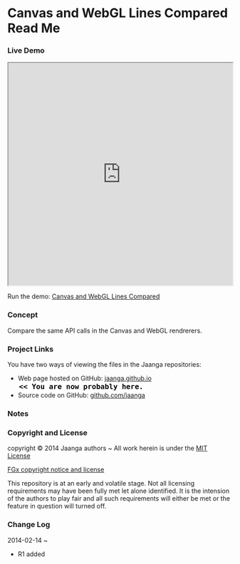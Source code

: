 Canvas and WebGL Lines Compared Read Me
=======================================

### Live Demo
<iframe src="http://jaanga.github.io/blode/canvas-webgl-lines-compared/r1/canvas-webgl-lines-compared.html" width=100% height=500px class='overview' >
There is an `iframe` here. It is not visible when viewed on github.com/jaanga. To view, please go to jaanga.github.io. See 'Project Links' just below.
</iframe>

Run the demo: [ Canvas and WebGL Lines Compared]( http://jaanga.github.io/blode/canvas-webgl-lines-compared/r1/canvas-webgl-lines-compared.html )

### Concept
Compare the same API calls in the Canvas and WebGL rendrerers.

### Project Links

You have two ways of viewing the files in the Jaanga repositories:  

* Web page hosted on GitHub: [jaanga.github.io]( http://jaanga.github.io/blode/canvas-webgl-lines-compared/ "view the files as apps." )  <input value="<< You are now probably here." size=28 style="font:bold 12pt monospace;border-width:0;" >  
* Source code on GitHub: [github.com/jaanga]( https://github.com/jaanga/blode/tree/gh-pages/canvas-webgl-lines-compared "View the files as source code." )  <scan style=display:none ><< You are now probably here.</scan>

### Notes


### Copyright and License
copyright &copy; 2014 Jaanga authors ~ All work herein is under the [MIT License](http://jaanga.github.io/libs/jaanga-copyright-and-mit-license.md)

[FGx copyright notice and license]( https://github.com/fgx/fgx.github.io/blob/master/fgx-copyright-notice-and-license.md )

This repository is at an early and volatile stage. Not all licensing requirements may have been fully met let alone identified. It is the intension of the authors to play fair and all such requirements will either be met or the feature in question will turned off.

### Change Log

2014-02-14 ~ 

* R1 added

